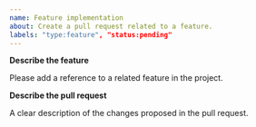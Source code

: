 ```yaml
---
name: Feature implementation
about: Create a pull request related to a feature.
labels: "type:feature", "status:pending"
---
```


**Describe the feature**

Please add a reference to a related feature in the project.

**Describe the pull request**

A clear description of the changes proposed in the pull request.
